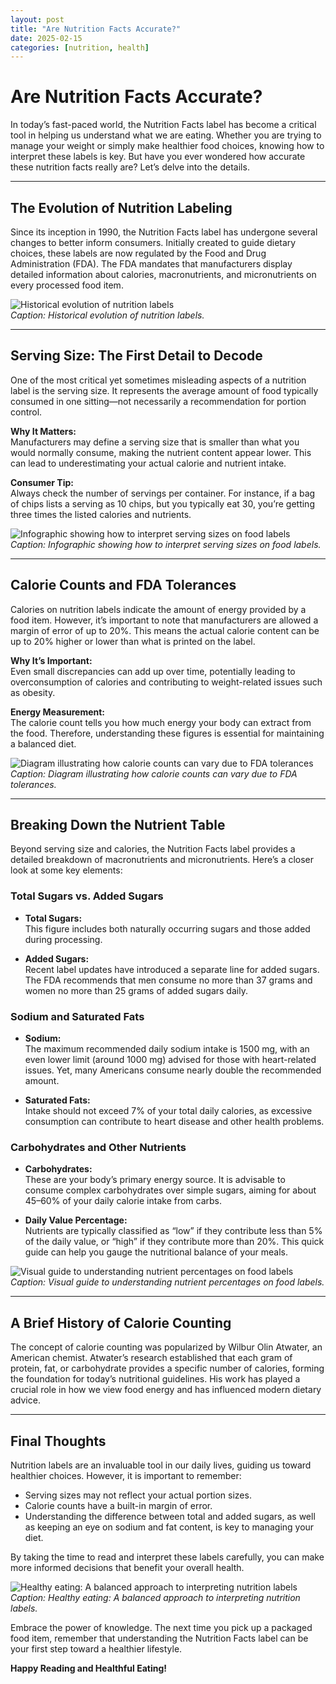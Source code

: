 ```yaml
---
layout: post
title: "Are Nutrition Facts Accurate?"
date: 2025-02-15
categories: [nutrition, health]
---
```



# Are Nutrition Facts Accurate?

In today’s fast-paced world, the Nutrition Facts label has become a critical tool in helping us understand what we are eating. Whether you are trying to manage your weight or simply make healthier food choices, knowing how to interpret these labels is key. But have you ever wondered how accurate these nutrition facts really are? Let’s delve into the details.

---

## The Evolution of Nutrition Labeling

Since its inception in 1990, the Nutrition Facts label has undergone several changes to better inform consumers. Initially created to guide dietary choices, these labels are now regulated by the Food and Drug Administration (FDA). The FDA mandates that manufacturers display detailed information about calories, macronutrients, and micronutrients on every processed food item.

![Historical evolution of nutrition labels](IMAGE_PLACEHOLDER)  
*Caption: Historical evolution of nutrition labels.*

---

## Serving Size: The First Detail to Decode

One of the most critical yet sometimes misleading aspects of a nutrition label is the serving size. It represents the average amount of food typically consumed in one sitting—not necessarily a recommendation for portion control.

**Why It Matters:**  
Manufacturers may define a serving size that is smaller than what you would normally consume, making the nutrient content appear lower. This can lead to underestimating your actual calorie and nutrient intake.

**Consumer Tip:**  
Always check the number of servings per container. For instance, if a bag of chips lists a serving as 10 chips, but you typically eat 30, you’re getting three times the listed calories and nutrients.

![Infographic showing how to interpret serving sizes on food labels](IMAGE_PLACEHOLDER)  
*Caption: Infographic showing how to interpret serving sizes on food labels.*

---

## Calorie Counts and FDA Tolerances

Calories on nutrition labels indicate the amount of energy provided by a food item. However, it’s important to note that manufacturers are allowed a margin of error of up to 20%. This means the actual calorie content can be up to 20% higher or lower than what is printed on the label.

**Why It’s Important:**  
Even small discrepancies can add up over time, potentially leading to overconsumption of calories and contributing to weight-related issues such as obesity.

**Energy Measurement:**  
The calorie count tells you how much energy your body can extract from the food. Therefore, understanding these figures is essential for maintaining a balanced diet.

![Diagram illustrating how calorie counts can vary due to FDA tolerances](IMAGE_PLACEHOLDER)  
*Caption: Diagram illustrating how calorie counts can vary due to FDA tolerances.*

---

## Breaking Down the Nutrient Table

Beyond serving size and calories, the Nutrition Facts label provides a detailed breakdown of macronutrients and micronutrients. Here’s a closer look at some key elements:

### Total Sugars vs. Added Sugars

- **Total Sugars:**  
  This figure includes both naturally occurring sugars and those added during processing.

- **Added Sugars:**  
  Recent label updates have introduced a separate line for added sugars. The FDA recommends that men consume no more than 37 grams and women no more than 25 grams of added sugars daily.

### Sodium and Saturated Fats

- **Sodium:**  
  The maximum recommended daily sodium intake is 1500 mg, with an even lower limit (around 1000 mg) advised for those with heart-related issues. Yet, many Americans consume nearly double the recommended amount.

- **Saturated Fats:**  
  Intake should not exceed 7% of your total daily calories, as excessive consumption can contribute to heart disease and other health problems.

### Carbohydrates and Other Nutrients

- **Carbohydrates:**  
  These are your body’s primary energy source. It is advisable to consume complex carbohydrates over simple sugars, aiming for about 45–60% of your daily calorie intake from carbs.

- **Daily Value Percentage:**  
  Nutrients are typically classified as “low” if they contribute less than 5% of the daily value, or “high” if they contribute more than 20%. This quick guide can help you gauge the nutritional balance of your meals.

![Visual guide to understanding nutrient percentages on food labels](IMAGE_PLACEHOLDER)  
*Caption: Visual guide to understanding nutrient percentages on food labels.*

---

## A Brief History of Calorie Counting

The concept of calorie counting was popularized by Wilbur Olin Atwater, an American chemist. Atwater’s research established that each gram of protein, fat, or carbohydrate provides a specific number of calories, forming the foundation for today’s nutritional guidelines. His work has played a crucial role in how we view food energy and has influenced modern dietary advice.

---

## Final Thoughts

Nutrition labels are an invaluable tool in our daily lives, guiding us toward healthier choices. However, it is important to remember:

- Serving sizes may not reflect your actual portion sizes.
- Calorie counts have a built-in margin of error.
- Understanding the difference between total and added sugars, as well as keeping an eye on sodium and fat content, is key to managing your diet.

By taking the time to read and interpret these labels carefully, you can make more informed decisions that benefit your overall health.

![Healthy eating: A balanced approach to interpreting nutrition labels](IMAGE_PLACEHOLDER)  
*Caption: Healthy eating: A balanced approach to interpreting nutrition labels.*

Embrace the power of knowledge. The next time you pick up a packaged food item, remember that understanding the Nutrition Facts label can be your first step toward a healthier lifestyle.

**Happy Reading and Healthful Eating!**

